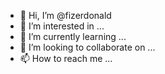 - 👋 Hi, I’m @fizerdonald
- 👀 I’m interested in ...
- 🌱 I’m currently learning ...
- 💞️ I’m looking to collaborate on ...
- 📫 How to reach me ...

<!---
fizerdonald/fizerdonald is a ✨ special ✨ repository because its `README.md` (this file) appears on your GitHub profile.
You can click the Preview link to take a look at your changes.
--->
